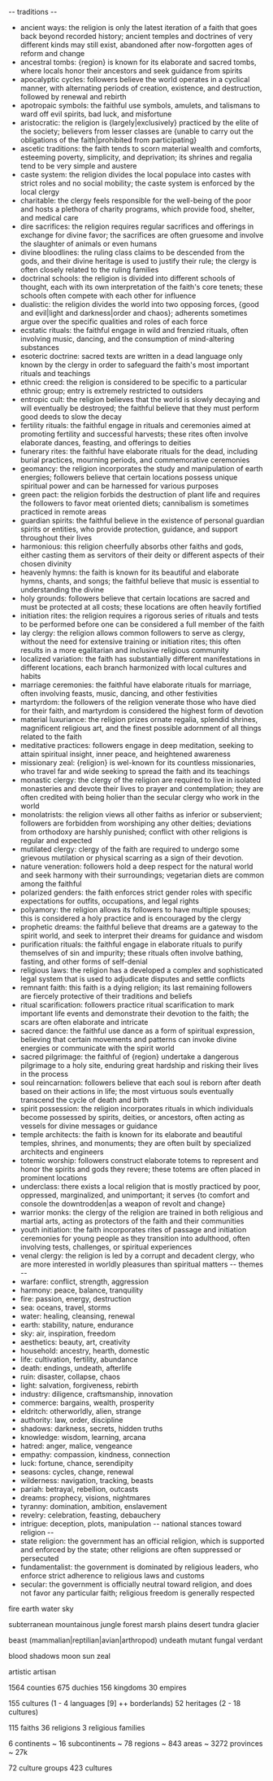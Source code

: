 -- traditions -- 
* ancient ways: the religion is only the latest iteration of a faith that goes back beyond recorded history; ancient temples and doctrines of very different kinds may still exist, abandoned after now-forgotten ages of reform and change
* ancestral tombs: {region} is known for its elaborate and sacred tombs, where locals honor their ancestors and seek guidance from spirits
* apocalyptic cycles: followers believe the world operates in a cyclical manner, with alternating periods of creation, existence, and destruction, followed by renewal and rebirth
* apotropaic symbols: the faithful use symbols, amulets, and talismans to ward off evil spirits, bad luck, and misfortune
* aristocratic: the religion is {largely|exclusively} practiced by the elite of the society; believers from lesser classes are {unable to carry out the obligations of the faith|prohibited from participating}
* ascetic traditions: the faith tends to scorn material wealth and comforts, esteeming poverty, simplicity, and deprivation; its shrines and regalia tend to be very simple and austere
* caste system: the religion divides the local populace into castes with strict roles and no social mobility; the caste system is enforced by the local clergy
* charitable: the clergy feels responsible for the well-being of the poor and hosts a plethora of charity programs, which provide food, shelter, and medical care
* dire sacrifices: the religion requires regular sacrifices and offerings in exchange for divine favor; the sacrifices are often gruesome and involve the slaughter of animals or even humans
* divine bloodlines: the ruling class claims to be descended from the gods, and their divine heritage is used to justify their rule; the clergy is often closely related to the ruling families
* doctrinal schools: the religion is divided into different schools of thought, each with its own interpretation of the faith's core tenets; these schools often compete with each other for influence
* dualistic: the religion divides the world into two opposing forces, {good and evil|light and darkness|order and chaos}; adherents sometimes argue over the specific qualities and roles of each force 
* ecstatic rituals: the faithful engage in wild and frenzied rituals, often involving music, dancing, and the consumption of mind-altering substances
* esoteric doctrine: sacred texts are written in a dead language only known by the clergy in order to safeguard the faith's most important rituals and teachings
* ethnic creed: the religion is considered to be specific to a particular ethnic group; entry is extremely restricted to outsiders
* entropic cult: the religion believes that the world is slowly decaying and will eventually be destroyed; the faithful believe that they must perform good deeds to slow the decay 
* fertility rituals: the faithful engage in rituals and ceremonies aimed at promoting fertility and successful harvests; these rites often involve elaborate dances, feasting, and offerings to deities
* funerary rites: the faithful have elaborate rituals for the dead, including burial practices, mourning periods, and commemorative ceremonies
* geomancy: the religion incorporates the study and manipulation of earth energies; followers believe that certain locations possess unique spiritual power and can be harnessed for various purposes
* green pact: the religion forbids the destruction of plant life and requires the followers to favor meat oriented diets; cannibalism is sometimes practiced in remote areas
* guardian spirits: the faithful believe in the existence of personal guardian spirits or entities, who provide protection, guidance, and support throughout their lives
* harmonious: this religion cheerfully absorbs other faiths and gods, either casting them as servitors of their deity or different aspects of their chosen divinity
* heavenly hymns: the faith is known for its beautiful and elaborate hymns, chants, and songs; the faithful believe that music is essential to understanding the divine
* holy grounds: followers believe that certain locations are sacred and must be protected at all costs; these locations are often heavily fortified
* initiation rites: the religion requires a rigorous series of rituals and tests to be performed before one can be considered a full member of the faith
* lay clergy: the religion allows common followers to serve as clergy, without the need for extensive training or initiation rites; this often results in a more egalitarian and inclusive religious community
* localized variation: the faith has substantially different manifestations in different locations, each branch harmonized with local cultures and habits
* marriage ceremonies: the faithful have elaborate rituals for marriage, often involving feasts, music, dancing, and other festivities
* martyrdom: the followers of the religion venerate those who have died for their faith, and martyrdom is considered the highest form of devotion
* material luxuriance: the religion prizes ornate regalia, splendid shrines, magnificent religious art, and the finest possible adornment of all things related to the faith
* meditative practices: followers engage in deep meditation, seeking to attain spiritual insight, inner peace, and heightened awareness
* missionary zeal: {religion} is wel-known for its countless missionaries, who travel far and wide seeking to spread the faith and its teachings
* monastic clergy: the clergy of the religion are required to live in isolated monasteries and devote their lives to prayer and contemplation; they are often credited with being holier than the secular clergy who work in the world
* monolatrists: the religion views all other faiths as inferior or subservient; followers are forbidden from worshiping any other deities; deviations from orthodoxy are harshly punished; conflict with other religions is regular and expected
* mutilated clergy: clergy of the faith are required to undergo some grievous mutilation or physical scarring as a sign of their devotion.
* nature veneration: followers hold a deep respect for the natural world and seek harmony with their surroundings; vegetarian diets are common among the faithful
* polarized genders: the faith enforces strict gender roles with specific expectations for outfits, occupations, and legal rights
* polyamory: the religion allows its followers to have multiple spouses; this is considered a holy practice and is encouraged by the clergy
* prophetic dreams: the faithful believe that dreams are a gateway to the spirit world, and seek to interpret their dreams for guidance and wisdom
* purification rituals: the faithful engage in elaborate rituals to purify themselves of sin and impurity; these rituals often involve bathing, fasting, and other forms of self-denial
* religious laws: the religion has a developed a complex and sophisticated legal system that is used to adjudicate disputes and settle conflicts
* remnant faith: this faith is a dying religion; its last remaining followers are fiercely protective of their traditions and beliefs
* ritual scarification: followers practice ritual scarification to mark important life events and demonstrate their devotion to the faith; the scars are often elaborate and intricate
* sacred dance: the faithful use dance as a form of spiritual expression, believing that certain movements and patterns can invoke divine energies or communicate with the spirit world
* sacred pilgrimage: the faithful of {region} undertake a dangerous pilgrimage to a holy site, enduring great hardship and risking their lives in the process
* soul reincarnation: followers believe that each soul is reborn after death based on their actions in life; the most virtuous souls eventually transcend the cycle of death and birth
* spirit possession: the religion incorporates rituals in which individuals become possessed by spirits, deities, or ancestors, often acting as vessels for divine messages or guidance
* temple architects: the faith is known for its elaborate and beautiful temples, shrines, and monuments; they are often built by specialized architects and engineers
* totemic worship: followers construct elaborate totems to represent and honor the spirits and gods they revere; these totems are often placed in prominent locations
* underclass: there exists a local religion that is mostly practiced by poor, oppressed, marginalized, and unimportant; it serves {to comfort and console the downtrodden|as a weapon of revolt and change}
* warrior monks: the clergy of the religion are trained in both religious and martial arts, acting as protectors of the faith and their communities
* youth initiation: the faith incorporates rites of passage and initiation ceremonies for young people as they transition into adulthood, often involving tests, challenges, or spiritual experiences
* venal clergy: the religion is led by a corrupt and decadent clergy, who are more interested in worldly pleasures than spiritual matters
-- themes -- 
* warfare: conflict, strength, aggression
* harmony: peace, balance, tranquility
* fire: passion, energy, destruction
* sea: oceans, travel, storms
* water: healing, cleansing, renewal
* earth: stability, nature, endurance
* sky: air, inspiration, freedom
* aesthetics: beauty, art, creativity
* household: ancestry, hearth, domestic
* life: cultivation, fertility, abundance
* death: endings, undeath, afterlife
* ruin: disaster, collapse, chaos
* light: salvation, forgiveness, rebirth
* industry: diligence, craftsmanship, innovation
* commerce: bargains, wealth, prosperity
* eldritch: otherworldly, alien, strange
* authority: law, order, discipline
* shadows: darkness, secrets, hidden truths
* knowledge: wisdom, learning, arcana
* hatred: anger, malice, vengeance
* empathy: compassion, kindness, connection
* luck: fortune, chance, serendipity
* seasons: cycles, change, renewal
* wilderness: navigation, tracking, beasts
* pariah: betrayal, rebellion, outcasts
* dreams: prophecy, visions, nightmares
* tyranny: domination, ambition, enslavement
* revelry: celebration, feasting, debauchery
* intrigue: deception, plots, manipulation
-- national stances toward religion --
* state religion: the government has an official religion, which is supported and enforced by the state; other religions are often suppressed or persecuted
* fundamentalist: the government is dominated by religious leaders, who enforce strict adherence to religious laws and customs
* secular: the government is officially neutral toward religion, and does not favor any particular faith; religious freedom is generally respected


fire
earth
water
sky

subterranean
mountainous
jungle
forest
marsh
plains
desert
tundra
glacier

beast (mammalian|reptilian|avian|arthropod)
undeath
mutant
fungal
verdant

blood
shadows
moon
sun
zeal

artistic
artisan

1564 counties
675 duchies
156 kingdoms
30 empires

155 cultures (1 - 4 languages [9] ++ borderlands)
52 heritages (2 - 18 cultures)

115 faiths
36 religions
3 religious families


6 continents ~ 16 subcontinents ~ 78 regions ~ 843 areas ~ 3272 provinces ~ 27k

72 culture groups
423 cultures

